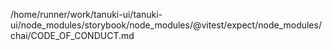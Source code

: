 /home/runner/work/tanuki-ui/tanuki-ui/node_modules/storybook/node_modules/@vitest/expect/node_modules/chai/CODE_OF_CONDUCT.md